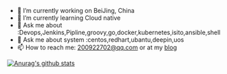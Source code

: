 - 🔭 I’m currently working on BeiJing, China
- 🌱 I’m currently learning Cloud native
- 💬 Ask me about :Devops,Jenkins,Pipline,groovy,go,docker,kubernetes,isito,ansible,shell
- 💬 Ask me about system :centos,redhart,ubantu,deepin,uos
- 📫 How to reach me: 200922702@qq.com or at my [blog](https://www.zhangpengxuan.com)

[![Anurag's github stats](https://github-readme-stats.vercel.app/api?username=xuan200922702&show_icons=true)](https://github.com/anuraghazra/github-readme-stats)
